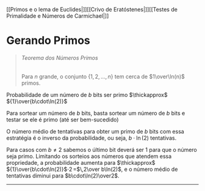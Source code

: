 [[Primos e o lema de Euclides|]][[Crivo de Eratóstenes|]][[Testes de Primalidade e Números de Carmichael|]]
# Gerando Primos
>###### Teorema dos Números Primos
>Para $n$ grande, o conjunto $\{1,2,\ldots,n\}$ tem cerca de $1\over\ln(n)$ primos.

Probabilidade de um número de $b$ bits ser primo $\thickapprox$ ${1}\over{b\cdot\ln(2)}$  

Para sortear um número de $b$ bits, basta sortear um número de $b$ bits e testar se ele é primo (até ser bem-sucedido)

O número médio de tentativas para obter um primo de $b$ bits com essa estratégia é o inverso da probabilidade, ou seja, $b\cdot\ln(2)$ tentativas.

Para casos com $b\not=2$ sabemos o último bit deverá ser $1$ para que o número seja primo. Limitando os sorteios aos números que atendem essa propriedade, a probabilidade aumenta para $\thickapprox$ ${1}\over{b\cdot\ln(2)}$$\cdot2\,$$=$$\,2\over b\ln(2)$, e o número médio de tentativas diminui para $b\cdot\ln(2)\over2$.

---